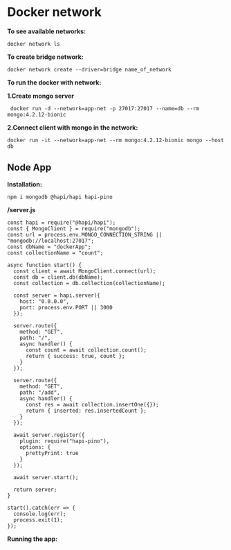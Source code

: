 # Docker network

**To see available networks:**

```
docker network ls
```

**To create bridge network:**

```
docker network create --driver=bridge name_of_network
```

**To run the docker with network:**

**1.Create mongo server**

```
 docker run -d --network=app-net -p 27017:27017 --name=db --rm mongo:4.2.12-bionic
```

**2.Connect client with mongo in the network:**

```
docker run -it --network=app-net --rm mongo:4.2.12-bionic mongo --host db
```

## Node App

**Installation:**

```
npm i mongodb @hapi/hapi hapi-pino
```

**/server.js**
```
const hapi = require("@hapi/hapi");
const { MongoClient } = require("mongodb");
const url = process.env.MONGO_CONNECTION_STRING || "mongodb://localhost:27017";
const dbName = "dockerApp";
const collectionName = "count";

async function start() {
  const client = await MongoClient.connect(url);
  const db = client.db(dbName);
  const collection = db.collection(collectionName);

  const server = hapi.server({
    host: "0.0.0.0",
    port: process.env.PORT || 3000
  });

  server.route({
    method: "GET",
    path: "/",
    async handler() {
      const count = await collection.count();
      return { success: true, count };
    }
  });

  server.route({
    method: "GET",
    path: "/add",
    async handler() {
      const res = await collection.insertOne({});
      return { inserted: res.insertedCount };
    }
  });

  await server.register({
    plugin: require("hapi-pino"),
    options: {
      prettyPrint: true
    }
  });

  await server.start();

  return server;
}

start().catch(err => {
  console.log(err);
  process.exit(1);
});
```


**Running the app:**
